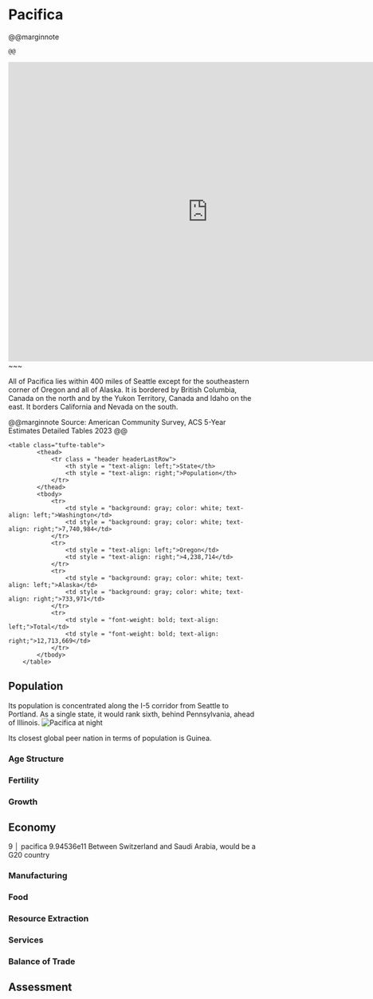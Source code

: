 # Pacifica

@@marginnote
~~~<img src="/img/pacific.png" style="width: 100%; display: block;">~~~
@@

~~~
<iframe 
	src="https://njal.s3.us-west-2.amazonaws.com/Seattle.html" 
	title="Seattle area map" 
	width="800" 
	height="600" 
	frameborder="0" 
	scrolling="yes">
</iframe>
~~~

All of Pacifica lies within 400 miles of Seattle except for the southeastern corner of Oregon and all of Alaska. It is bordered by British Columbia, Canada on the north and by the Yukon Territory, Canada and Idaho on the east. It borders California and Nevada on the south.


@@marginnote
Source: American Community Survey, ACS 5-Year Estimates Detailed Tables 2023
@@

~~~
<table class="tufte-table">
		<thead>
			<tr class = "header headerLastRow">
				<th style = "text-align: left;">State</th>
				<th style = "text-align: right;">Population</th>
			</tr>
		</thead>
		<tbody>
			<tr>
				<td style = "background: gray; color: white; text-align: left;">Washington</td>
				<td style = "background: gray; color: white; text-align: right;">7,740,984</td>
			</tr>
			<tr>
				<td style = "text-align: left;">Oregon</td>
				<td style = "text-align: right;">4,238,714</td>
			</tr>
			<tr>
				<td style = "background: gray; color: white; text-align: left;">Alaska</td>
				<td style = "background: gray; color: white; text-align: right;">733,971</td>
			</tr>
			<tr>
				<td style = "font-weight: bold; text-align: left;">Total</td>
				<td style = "font-weight: bold; text-align: right;">12,713,669</td>
			</tr>
		</tbody>
	</table>
~~~

## Population

Its population is concentrated along the I-5 corridor from Seattle to Portland. As a single state, it would rank sixth, behind Pennsylvania, ahead of Illinois.
![Pacifica at night](/img/pacific_at_night.png)

Its closest global peer nation in terms of population is Guinea. 

### Age Structure
### Fertility
### Growth
## Economy
9 │ pacifica    9.94536e11
Between Switzerland and Saudi Arabia, would be a G20 country
### Manufacturing
### Food
### Resource Extraction
### Services
### Balance of Trade

## Assessment
	